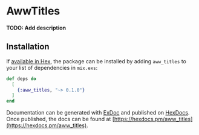 # AwwTitles

**TODO: Add description**

## Installation

If [available in Hex](https://hex.pm/docs/publish), the package can be installed
by adding `aww_titles` to your list of dependencies in `mix.exs`:

```elixir
def deps do
  [
    {:aww_titles, "~> 0.1.0"}
  ]
end
```

Documentation can be generated with [ExDoc](https://github.com/elixir-lang/ex_doc)
and published on [HexDocs](https://hexdocs.pm). Once published, the docs can
be found at [https://hexdocs.pm/aww_titles](https://hexdocs.pm/aww_titles).

